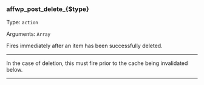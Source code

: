 ### affwp_post_delete_{$type}

Type: `action`

Arguments: `Array`

Fires immediately after an item has been successfully deleted.

----

<p>In the case of deletion, this must fire prior to the cache being invalidated below.</p>

----

